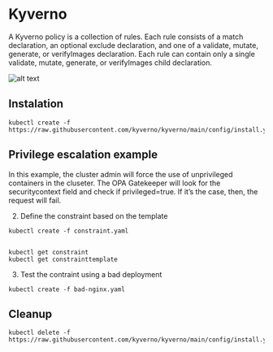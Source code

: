 # Kyverno
A Kyverno policy is a collection of rules. Each rule consists of a match declaration, an optional exclude declaration, and one of a validate, mutate, generate, or verifyImages declaration. Each rule can contain only a single validate, mutate, generate, or verifyImages child declaration.

![alt text](https://kyverno.io/images/Kyverno-Policy-Structure.png)

## Instalation
```
kubectl create -f https://raw.githubusercontent.com/kyverno/kyverno/main/config/install.yaml
```


## Privilege escalation example
In this example, the cluster admin will force the use of unprivileged containers in the cluseter. The OPA Gatekeeper will look for the securitycontext field and check if privileged=true. If it’s the case, then, the request will fail.


2. Define the constraint based on the template
```
kubectl create -f constraint.yaml


kubectl get constraint
kubectl get constrainttemplate

```

3. Test the contraint using a bad deployment
```
kubectl create -f bad-nginx.yaml
```



## Cleanup

```
kubectl delete -f https://raw.githubusercontent.com/kyverno/kyverno/main/config/install.yaml
```

